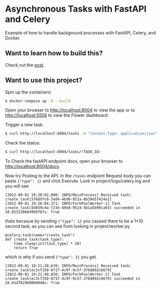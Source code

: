 # Asynchronous Tasks with FastAPI and Celery

Example of how to handle background processes with FastAPI, Celery, and Docker.

## Want to learn how to build this?

Check out the [post](https://testdriven.io/blog/fastapi-and-celery/).

## Want to use this project?

Spin up the containers:

```sh
$ docker-compose up -d --build
```

Open your browser to [http://localhost:8004](http://localhost:8004) to view the app or to [http://localhost:5556](http://localhost:5556) to view the Flower dashboard.

Trigger a new task:

```sh
$ curl http://localhost:8004/tasks -H "Content-Type: application/json" --data '{"type": 0}'
```

Check the status:

```sh
$ curl http://localhost:8004/tasks/<TASK_ID>
```

To Check the fastAPI endpoint docs, open your browser to [http://localhost:8004/docs](http://localhost:8004/docs). 


Now try Posting to the API. In the `/tasks` endpoint Request body you can paste `{"type": 1}` and click Execute. Look in project/logs/celery.log and you will see

```
[2022-09-01 19:20:02,890: INFO/MainProcess] Received task: create_task[576dd7c0-3ad4-4bd0-852a-8b39e57424a1]  
[2022-09-01 19:20:04,371: INFO/ForkPoolWorker-1] Task create_task[5d659c4a-f23e-49e8-9524-5b1a5b99ca93] succeeded in 10.013130604999787s: True
```

thats becasue by sending `{"type": 1}` you caused there to be a 1*10 second task, as you can see from looking in project/worker.py

```
@celery.task(name="create_task")
def create_task(task_type):
    time.sleep(int(task_type) * 10)
    return True
```

which is why if you send `{"type": 2}` you get 

```
[2022-09-01 19:21:20,639: INFO/MainProcess] Received task: create_task[ec3cf250-071f-4c9f-9c5f-370d892c6679]  
[2022-09-01 19:21:40,658: INFO/ForkPoolWorker-1] Task create_task[ec3cf250-071f-4c9f-9c5f-370d892c6679] succeeded in 20.014782960000048s: True
```